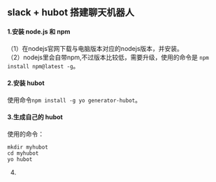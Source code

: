 ## slack + hubot 搭建聊天机器人  
#### 1.安装 node.js 和 npm  
（1）在nodejs官网下载与电脑版本对应的nodejs版本，并安装。  
（2）nodejs里会自带npm,不过版本比较低，需要升级，使用的命令是 ``` npm install npm@latest -g ```。  
#### 2.安装 hubot  
使用命令``` npm install -g yo generator-hubot ```。   
#### 3.生成自己的 hubot  
使用的命令：
```  
mkdir myhubot  
cd myhubot  
yo hubot  
```   

4.
